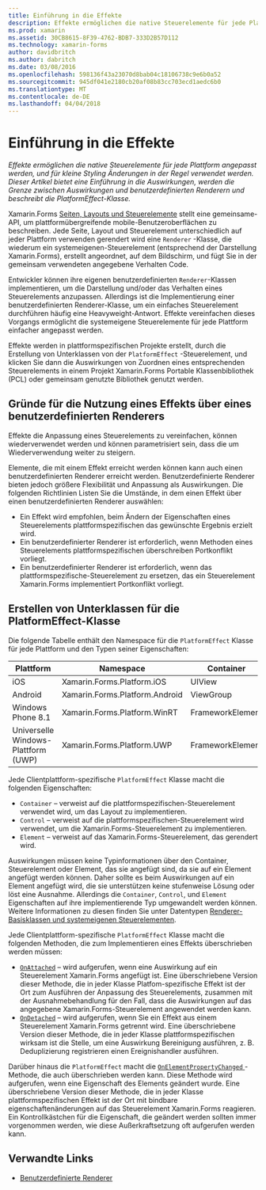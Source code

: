 ```yaml
---
title: Einführung in die Effekte
description: Effekte ermöglichen die native Steuerelemente für jede Plattform angepasst werden, und für kleine Styling Änderungen in der Regel verwendet werden. Dieser Artikel bietet eine Einführung in die Auswirkungen, werden die Grenze zwischen Auswirkungen und benutzerdefinierten Renderern und beschreibt die PlatformEffect-Klasse.
ms.prod: xamarin
ms.assetid: 30CB8615-8F39-4762-BDB7-333D2B57D112
ms.technology: xamarin-forms
author: davidbritch
ms.author: dabritch
ms.date: 03/08/2016
ms.openlocfilehash: 598136f43a23070d8bab04c18106738c9e6b0a52
ms.sourcegitcommit: 945df041e2180cb20af08b83cc703ecd1aedc6b0
ms.translationtype: MT
ms.contentlocale: de-DE
ms.lasthandoff: 04/04/2018
---
```

# <a name="introduction-to-effects"></a>Einführung in die Effekte

_Effekte ermöglichen die native Steuerelemente für jede Plattform angepasst werden, und für kleine Styling Änderungen in der Regel verwendet werden. Dieser Artikel bietet eine Einführung in die Auswirkungen, werden die Grenze zwischen Auswirkungen und benutzerdefinierten Renderern und beschreibt die PlatformEffect-Klasse._

Xamarin.Forms [Seiten, Layouts und Steuerelemente](~/xamarin-forms/user-interface/controls/index.md) stellt eine gemeinsame-API, um plattformübergreifende mobile-Benutzeroberflächen zu beschreiben. Jede Seite, Layout und Steuerelement unterschiedlich auf jeder Plattform verwenden gerendert wird eine `Renderer` -Klasse, die wiederum ein systemeigenen-Steuerelement (entsprechend der Darstellung Xamarin.Forms), erstellt angeordnet, auf dem Bildschirm, und fügt Sie in der gemeinsam verwendeten angegebene Verhalten Code.

Entwickler können ihre eigenen benutzerdefinierten `Renderer`-Klassen implementieren, um die Darstellung und/oder das Verhalten eines Steuerelements anzupassen. Allerdings ist die Implementierung einer benutzerdefinierten Renderer-Klasse, um ein einfaches Steuerelement durchführen häufig eine Heavyweight-Antwort. Effekte vereinfachen dieses Vorgangs ermöglicht die systemeigene Steuerelemente für jede Plattform einfacher angepasst werden.

Effekte werden in plattformspezifischen Projekte erstellt, durch die Erstellung von Unterklassen von der `PlatformEffect` -Steuerelement, und klicken Sie dann die Auswirkungen von Zuordnen eines entsprechenden Steuerelements in einem Projekt Xamarin.Forms Portable Klassenbibliothek (PCL) oder gemeinsam genutzte Bibliothek genutzt werden.

## <a name="why-use-an-effect-over-a-custom-renderer"></a>Gründe für die Nutzung eines Effekts über eines benutzerdefinierten Renderers

Effekte die Anpassung eines Steuerelements zu vereinfachen, können wiederverwendet werden und können parametrisiert sein, dass die um Wiederverwendung weiter zu steigern.

Elemente, die mit einem Effekt erreicht werden können kann auch einen benutzerdefinierten Renderer erreicht werden. Benutzerdefinierte Renderer bieten jedoch größere Flexibilität und Anpassung als Auswirkungen. Die folgenden Richtlinien Listen Sie die Umstände, in dem einen Effekt über einen benutzerdefinierten Renderer auswählen:

- Ein Effekt wird empfohlen, beim Ändern der Eigenschaften eines Steuerelements plattformspezifischen das gewünschte Ergebnis erzielt wird.
- Ein benutzerdefinierter Renderer ist erforderlich, wenn Methoden eines Steuerelements plattformspezifischen überschreiben Portkonflikt vorliegt.
- Ein benutzerdefinierter Renderer ist erforderlich, wenn das plattformspezifische-Steuerelement zu ersetzen, das ein Steuerelement Xamarin.Forms implementiert Portkonflikt vorliegt.

## <a name="subclassing-the-platformeffect-class"></a>Erstellen von Unterklassen für die PlatformEffect-Klasse

Die folgende Tabelle enthält den Namespace für die `PlatformEffect` Klasse für jede Plattform und den Typen seiner Eigenschaften:

|Plattform|Namespace|Container|Steuerelement|
|--- |--- |--- |--- |
|iOS|Xamarin.Forms.Platform.iOS|UIView|UIView|
|Android|Xamarin.Forms.Platform.Android|ViewGroup|Ansicht|
|Windows Phone 8.1|Xamarin.Forms.Platform.WinRT|FrameworkElement|FrameworkElement|
|Universelle Windows-Plattform (UWP)|Xamarin.Forms.Platform.UWP|FrameworkElement|FrameworkElement|

Jede Clientplattform-spezifische `PlatformEffect` Klasse macht die folgenden Eigenschaften:

- `Container` – verweist auf die plattformspezifischen-Steuerelement verwendet wird, um das Layout zu implementieren.
- `Control` – verweist auf die plattformspezifischen-Steuerelement wird verwendet, um die Xamarin.Forms-Steuerelement zu implementieren.
- `Element` – verweist auf das Xamarin.Forms-Steuerelement, das gerendert wird.

Auswirkungen müssen keine Typinformationen über den Container, Steuerelement oder Element, das sie angefügt sind, da sie auf ein Element angefügt werden können. Daher sollte es beim Auswirkungen auf ein Element angefügt wird, die sie unterstützen keine stufenweise Lösung oder löst eine Ausnahme. Allerdings die `Container`, `Control`, und `Element` Eigenschaften auf ihre implementierende Typ umgewandelt werden können. Weitere Informationen zu diesen finden Sie unter Datentypen [Renderer-Basisklassen und systemeigenen Steuerelementen](~/xamarin-forms/app-fundamentals/custom-renderer/renderers.md).

Jede Clientplattform-spezifische `PlatformEffect` Klasse macht die folgenden Methoden, die zum Implementieren eines Effekts überschrieben werden müssen:

- [`OnAttached`](https://developer.xamarin.com/api/member/Xamarin.Forms.Effect.OnAttached()/) – wird aufgerufen, wenn eine Auswirkung auf ein Steuerelement Xamarin.Forms angefügt ist. Eine überschriebene Version dieser Methode, die in jeder Klasse Platfom-spezifische Effekt ist der Ort zum Ausführen der Anpassung des Steuerelements, zusammen mit der Ausnahmebehandlung für den Fall, dass die Auswirkungen auf das angegebene Xamarin.Forms-Steuerelement angewendet werden kann.
- [`OnDetached`](https://developer.xamarin.com/api/member/Xamarin.Forms.Effect.OnDetached()/) – wird aufgerufen, wenn Sie ein Effekt aus einem Steuerelement Xamarin.Forms getrennt wird. Eine überschriebene Version dieser Methode, die in jeder Klasse plattformspezifischen wirksam ist die Stelle, um eine Auswirkung Bereinigung ausführen, z. B. Deduplizierung registrieren einen Ereignishandler ausführen.

Darüber hinaus die `PlatformEffect` macht die [ `OnElementPropertyChanged` ](https://developer.xamarin.com/api/member/Xamarin.Forms.PlatformEffect%3CTContainer,TControl%3E.OnElementPropertyChanged/p/System.ComponentModel.PropertyChangedEventArgs/) -Methode, die auch überschrieben werden kann. Diese Methode wird aufgerufen, wenn eine Eigenschaft des Elements geändert wurde. Eine überschriebene Version dieser Methode, die in jeder Klasse plattformspezifischen Effekt ist der Ort mit bindbare eigenschaftenänderungen auf das Steuerelement Xamarin.Forms reagieren. Ein Kontrollkästchen für die Eigenschaft, die geändert werden sollten immer vorgenommen werden, wie diese Außerkraftsetzung oft aufgerufen werden kann.


## <a name="related-links"></a>Verwandte Links

- [Benutzerdefinierte Renderer](~/xamarin-forms/app-fundamentals/custom-renderer/index.md)
